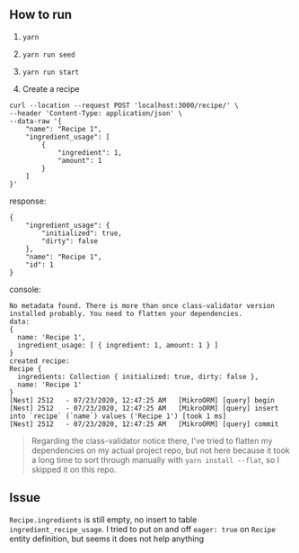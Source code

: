## How to run

1. `yarn`

2. `yarn run seed`

3. `yarn run start`

4. Create a recipe

```
curl --location --request POST 'localhost:3000/recipe/' \
--header 'Content-Type: application/json' \
--data-raw '{
    "name": "Recipe 1",
    "ingredient_usage": [
        {
            "ingredient": 1,
            "amount": 1
        }
    ]
}'
```
response:
```
{
    "ingredient_usage": {
        "initialized": true,
        "dirty": false
    },
    "name": "Recipe 1",
    "id": 1
}
```

console:
```
No metadata found. There is more than once class-validator version installed probably. You need to flatten your dependencies.
data:
{
  name: 'Recipe 1',
  ingredient_usage: [ { ingredient: 1, amount: 1 } ]
}
created recipe:
Recipe {
  ingredients: Collection { initialized: true, dirty: false },
  name: 'Recipe 1'
}
[Nest] 2512   - 07/23/2020, 12:47:25 AM   [MikroORM] [query] begin
[Nest] 2512   - 07/23/2020, 12:47:25 AM   [MikroORM] [query] insert into `recipe` (`name`) values ('Recipe 1') [took 1 ms]
[Nest] 2512   - 07/23/2020, 12:47:25 AM   [MikroORM] [query] commit
```

> Regarding the class-validator notice there, I've tried to flatten my dependencies on my actual project repo, but not here because it took a long time to sort through manually with `yarn install --flat`, so I skipped it on this repo.

## Issue

`Recipe.ingredients` is still empty, no insert to table `ingredient_recipe_usage`. I tried to put on and off `eager: true` on `Recipe` entity definition, but seems it does not help anything
